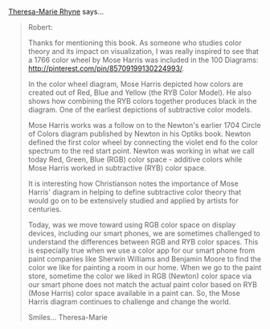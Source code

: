 <a href="http://theresamarierhyne.com/Theresa-Marie_Rhynes_Viewpoint/Blog/Blog.html" rel="nofollow noopener" target="_blank">Theresa-Marie Rhyne</a> says…
>	Robert:
>	
>	Thanks for mentioning this book.  As someone who studies color theory and its impact on visualization, I was really inspired to see that a 1766 color wheel by Mose Harris was included in the 100 Diagrams: http://pinterest.com/pin/85709199130224993/.
>	
>	In the color wheel diagram, Mose Harris depicted how colors are created out of Red, Blue and Yellow (the RYB Color Model).  He also shows how combining the RYB colors together produces black in the diagram.  One of the earliest depictions of subtractive color models.
>	
>	Mose Harris works was a follow on to the Newton's earlier 1704 Circle of Colors diagram published by Newton in his Optiks book.  Newton defined the first color wheel by connecting the violet end fo the color spectrum to the red start point.  Newton was working in what we call today Red, Green, Blue (RGB) color space - additive colors while Mose Harris worked in subtractive (RYB) color space.
>	
>	It is interesting how Christianson notes the importance of Mose Harris' diagram in helping to define subtractive color theory that would go on to be extensively studied and applied by artists for centuries.
>	
>	Today, was we move toward using RGB color space on display devices, including our smart phones, we are sometimes challenged to understand the differences between RGB and RYB color spaces. This is especially true when we use a color app for our smart phone from paint companies like Sherwin Williams and Benjamin Moore to find the color we like for  painting a room in our home. When we go to the paint store, sometime the color we liked in RGB (Newton) color space via our smart phone does not match the actual paint color based on RYB (Mose Harris) color space available in a paint can.  So, the Mose Harris diagram continues to challenge and change the world.
>	
>	Smiles... Theresa-Marie
